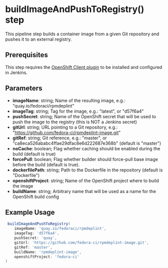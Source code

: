 # buildImageAndPushToRegistry() step

This pipeline step builds a container image from a given Git repository and pushes it to an external registry.

## Prerequisites

This step requires the [OpenShift Client plugin](https://plugins.jenkins.io/openshift-client/) to be installed and configured in Jenkins.

## Parameters

* **imageName**: string; Name of the resulting image, e.g.: "quay.io/fedoraci/rpmdeplint"
* **imageTag**: string; Tag for the image, e.g.: "latest", or "d57f6a4"
* **pushSecret**: string; Name of the OpenShift secret that will be used to push the image to the registry (this is NOT a Jenkins secret)
* **gitUrl**: string; URL pointing to a Git repository, e.g.: "https://github.com/fedora-ci/rpmdeplint-image.git"
* **gitRef**: string; Git reference, e.g.: "master", or "ca8eca526ababc4ffae29dfac8e6d222687e368b" (default is "master")
* **noCache**: boolean; Flag whether caching should be enabled during the build (default is true)
* **forcePull**: boolean; Flag whether builder should force-pull base image before the build (default is true).
* **dockerfilePath**: string; Path to the Dockerfile in the repository (default is "Dockerfile")
* **openshiftProject**: string; Name of the OpenShift project where to build the image
* **buildName**: string; Arbitrary name that will be used as a name for the OpenShift build config

## Example Usage

```groovy
 buildImageAndPushToRegistry(
    imageName: 'quay.io/fedoraci/rpmdeplint',
    imageTag: 'd57f6a4',
    pushSecret: 'quay',
    gitUrl: 'https://github.com/fedora-ci/rpmdeplint-image.git',
    gitRef: 'master',
    buildName: 'rpmdeplint-image',
    openshiftProject: 'fedora-ci'
)
```
